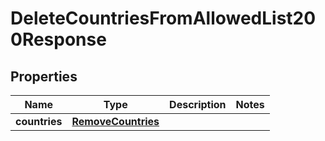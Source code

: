 

# DeleteCountriesFromAllowedList200Response


## Properties

| Name | Type | Description | Notes |
|------------ | ------------- | ------------- | -------------|
|**countries** | [**RemoveCountries**](RemoveCountries.md) |  |  |



